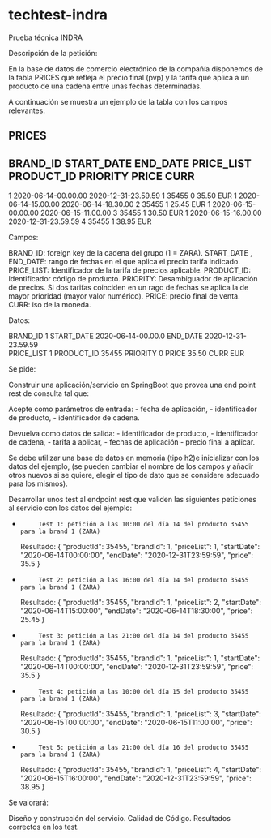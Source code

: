 # techtest-indra
Prueba técnica INDRA

Descripción de la petición:

En la base de datos de comercio electrónico de la compañía 
disponemos de la tabla PRICES que refleja el precio final (pvp) 
y la tarifa que aplica a un producto de una cadena entre unas fechas determinadas.

A continuación se muestra un ejemplo de la tabla con los campos relevantes:
 
PRICES
-------
 
BRAND_ID         START_DATE                                    END_DATE                        PRICE_LIST                   PRODUCT_ID  PRIORITY                 PRICE           CURR
------------------------------------------------------------------------------------------------------------------------------------------------------------------------------------------------------------------------------------------
1         2020-06-14-00.00.00                        2020-12-31-23.59.59                        1                        35455                0                        35.50            EUR
1         2020-06-14-15.00.00                        2020-06-14-18.30.00                        2                        35455                1                        25.45            EUR
1         2020-06-15-00.00.00                        2020-06-15-11.00.00                        3                        35455                1                        30.50            EUR
1         2020-06-15-16.00.00                        2020-12-31-23.59.59                        4                        35455                1                        38.95            EUR
 
Campos: 
 
BRAND_ID: foreign key de la cadena del grupo (1 = ZARA).
START_DATE , END_DATE: rango de fechas en el que aplica el precio tarifa indicado.
PRICE_LIST: Identificador de la tarifa de precios aplicable.
PRODUCT_ID: Identificador código de producto.
PRIORITY: Desambiguador de aplicación de precios. Si dos tarifas coinciden en un rago de fechas se aplica la de mayor prioridad (mayor valor numérico).
PRICE: precio final de venta.
CURR: iso de la moneda.


Datos:

BRAND_ID	1 
START_DATE	2020-06-14-00.00.0
END_DATE	2020-12-31-23.59.59        
PRICE_LIST	1
PRODUCT_ID	35455
PRIORITY	0 
PRICE		35.50 
CURR		EUR


Se pide:
 
Construir una aplicación/servicio en SpringBoot que provea una end point rest 
de consulta  tal que:
 
Acepte como parámetros de entrada: 
	- fecha de aplicación,
	- identificador de producto, 
	- identificador de cadena.

Devuelva como datos de salida: 
	- identificador de producto,
	- identificador de cadena,
	- tarifa a aplicar, 
	- fechas de aplicación 
	- precio final a aplicar.
 
	
	
Se debe utilizar una base de datos en memoria (tipo h2)e inicializar 
con los datos del ejemplo, 
(se pueden cambiar el nombre de los campos y añadir otros nuevos si se quiere, 
elegir el tipo de dato que se considere adecuado para los mismos).
              
Desarrollar unos test al endpoint rest que  validen las siguientes peticiones al servicio con los datos del ejemplo:
                                                                                       
-          Test 1: petición a las 10:00 del día 14 del producto 35455   para la brand 1 (ZARA)
	Resultado:
	{
	    "productId": 35455,
	    "brandId": 1,
	    "priceList": 1,
	    "startDate": "2020-06-14T00:00:00",
	    "endDate": "2020-12-31T23:59:59",
	    "price": 35.5
	}
-          Test 2: petición a las 16:00 del día 14 del producto 35455   para la brand 1 (ZARA)
	Resultado:
	{
	    "productId": 35455,
	    "brandId": 1,
	    "priceList": 2,
	    "startDate": "2020-06-14T15:00:00",
	    "endDate": "2020-06-14T18:30:00",
	    "price": 25.45
	}
-          Test 3: petición a las 21:00 del día 14 del producto 35455   para la brand 1 (ZARA)
	Resultado:
	{
	    "productId": 35455,
	    "brandId": 1,
	    "priceList": 1,
	    "startDate": "2020-06-14T00:00:00",
	    "endDate": "2020-12-31T23:59:59",
	    "price": 35.5
	}
-          Test 4: petición a las 10:00 del día 15 del producto 35455   para la brand 1 (ZARA)
	Resultado:
	{
	    "productId": 35455,
	    "brandId": 1,
	    "priceList": 3,
	    "startDate": "2020-06-15T00:00:00",
	    "endDate": "2020-06-15T11:00:00",
	    "price": 30.5
	}

-          Test 5: petición a las 21:00 del día 16 del producto 35455   para la brand 1 (ZARA)
	Resultado:
	{
	    "productId": 35455,
	    "brandId": 1,
	    "priceList": 4,
	    "startDate": "2020-06-15T16:00:00",
	    "endDate": "2020-12-31T23:59:59",
	    "price": 38.95
	}
 
 
Se valorará:
 
Diseño y construcción del servicio.
Calidad de Código.
Resultados correctos en los test.
